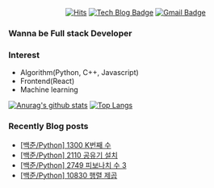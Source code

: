

<div align=center>
  
[![Hits](https://hits.seeyoufarm.com/api/count/incr/badge.svg?url=https%3A%2F%2Fgithub.com%2FKyun2da)](https://hits.seeyoufarm.com)
[![Tech Blog Badge](http://img.shields.io/badge/-Kyun2da%20blog-black?style=flat-square&logo=blogger&link=https://kyun2da.github.io/)](https://kyun2da.github.io/) 
[![Gmail Badge](https://img.shields.io/badge/-Gmail-d14836?style=flat-square&logo=Gmail&logoColor=white&link=mailto:kyun2da@gmail.com)](mailto:kyun2dot@gmail.com)

</div>

### Wanna be Full stack Developer

### Interest
- Algorithm(Python, C++, Javascript)
- Frontend(React)
- Machine learning

<div>
  
[![Anurag's github stats](https://github-readme-stats.vercel.app/api?username=Kyun2da&theme=radical&show_icons=true)](https://github.com/anuraghazra/github-readme-stats)
[![Top Langs](https://github-readme-stats.vercel.app/api/top-langs/?username=Kyun2da&hide_langs_below=15)](https://github.com/anuraghazra/github-readme-stats)
</div>

### Recently Blog posts
<!-- BLOG-POST-LIST:START -->
- [[백준/Python] 1300 K번째 수](https://Kyun2da.github.io/2020/08/31/kNumber/)
- [[백준/Python] 2110 공유기 설치](https://Kyun2da.github.io/2020/08/31/installRouter/)
- [[백준/Python] 2749 피보나치 수 3](https://Kyun2da.github.io/2020/08/30/fibonacci/)
- [[백준/Python] 10830 행렬 제곱](https://Kyun2da.github.io/2020/08/30/matrixPower/)
<!-- BLOG-POST-LIST:END -->
